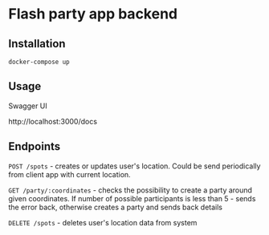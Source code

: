 # Flash party app backend

## Installation 

```
docker-compose up
```

## Usage

Swagger UI

http://localhost:3000/docs

## Endpoints

`POST /spots` - creates or updates user's location. Could be send periodically from client app with current location.

`GET /party/:coordinates` - checks the possibility to create a party around given coordinates. If number of possible participants is less than 5 - sends the error back, otherwise creates a party and sends back details

`DELETE /spots` -  deletes user's location data from system
